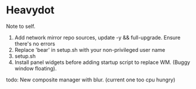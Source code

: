 # Heavydot
Note to self.
1. Add network mirror repo sources, update -y && full-upgrade. Ensure there's no errors
2. Replace 'bear' in setup.sh with your non-privileged user name
3. setup.sh
4. Install panel widgets before adding startup script to replace WM. (Buggy window floating).

todo:
New composite manager with blur. (current one too cpu hungry)

